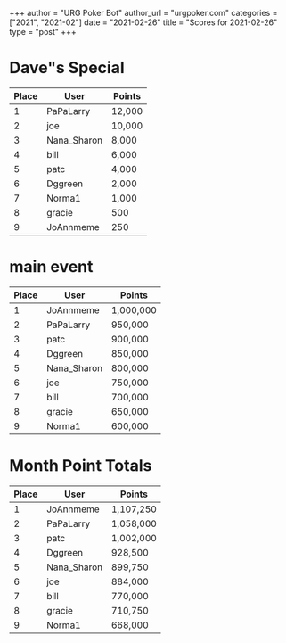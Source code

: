 +++
author = "URG Poker Bot"
author_url = "urgpoker.com"
categories = ["2021", "2021-02"]
date = "2021-02-26"
title = "Scores for 2021-02-26"
type = "post"
+++
# Dave"s Special

| Place | User | Points |
|-------|------|--------|
| 1 | PaPaLarry | 12,000 |
| 2 | joe | 10,000 |
| 3 | Nana_Sharon | 8,000 |
| 4 | bill | 6,000 |
| 5 | patc | 4,000 |
| 6 | Dggreen | 2,000 |
| 7 | Norma1 | 1,000 |
| 8 | gracie | 500 |
| 9 | JoAnnmeme | 250 |

# main event

| Place | User | Points |
|-------|------|--------|
| 1 | JoAnnmeme | 1,000,000 |
| 2 | PaPaLarry | 950,000 |
| 3 | patc | 900,000 |
| 4 | Dggreen | 850,000 |
| 5 | Nana_Sharon | 800,000 |
| 6 | joe | 750,000 |
| 7 | bill | 700,000 |
| 8 | gracie | 650,000 |
| 9 | Norma1 | 600,000 |

# Month Point Totals

| Place | User | Points |
|-------|------|--------|
| 1 | JoAnnmeme | 1,107,250 |
| 2 | PaPaLarry | 1,058,000 |
| 3 | patc | 1,002,000 |
| 4 | Dggreen | 928,500 |
| 5 | Nana_Sharon | 899,750 |
| 6 | joe | 884,000 |
| 7 | bill | 770,000 |
| 8 | gracie | 710,750 |
| 9 | Norma1 | 668,000 |
